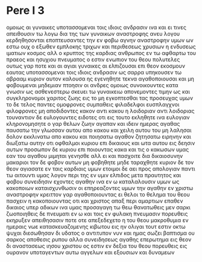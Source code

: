 # Pere I 3
ομοιως αι γυναικες υποτασσομεναι τοις ιδιοις ανδρασιν ινα και ει τινες απειθουσιν τω λογω δια της των γυναικων αναστροφης ανευ λογου κερδηθησονται 
εποπτευσαντες την εν φοβω αγνην αναστροφην υμων
ων εστω ουχ ο εξωθεν εμπλοκης τριχων και περιθεσεως χρυσιων η ενδυσεως ιματιων κοσμος
αλλ ο κρυπτος της καρδιας ανθρωπος εν τω αφθαρτω του πραεος και ησυχιου πνευματος ο εστιν ενωπιον του θεου πολυτελες
ουτως γαρ ποτε και αι αγιαι γυναικες αι ελπιζουσαι επι θεον εκοσμουν εαυτας υποτασσομεναι τοις ιδιοις ανδρασιν
ως σαρρα υπηκουσεν τω αβρααμ κυριον αυτον καλουσα ης εγενηθητε τεκνα αγαθοποιουσαι και μη φοβουμεναι μηδεμιαν πτοησιν
οι ανδρες ομοιως συνοικουντες κατα γνωσιν ως ασθενεστερω σκευει τω γυναικειω απονεμοντες τιμην ως και συγκληρονομοι χαριτος ζωης εις το μη εγκοπτεσθαι τας προσευχας υμων
το δε τελος παντες ομοφρονες συμπαθεις φιλαδελφοι ευσπλαγχνοι φιλοφρονες 
μη αποδιδοντες κακον αντι κακου η λοιδοριαν αντι λοιδοριας τουναντιον δε ευλογουντες ειδοτες οτι εις τουτο εκληθητε ινα ευλογιαν κληρονομησητε
ο γαρ θελων ζωην αγαπαν και ιδειν ημερας αγαθας παυσατω την γλωσσαν αυτου απο κακου και χειλη αυτου του μη λαλησαι δολον
εκκλινατω απο κακου και ποιησατω αγαθον ζητησατω ειρηνην και διωξατω αυτην
οτι οφθαλμοι κυριου επι δικαιους και ωτα αυτου εις δεησιν αυτων προσωπον δε κυριου επι ποιουντας κακα
και τις ο κακωσων υμας εαν του αγαθου μιμηται γενησθε
αλλ ει και πασχοιτε δια δικαιοσυνην μακαριοι τον δε φοβον αυτων μη φοβηθητε μηδε ταραχθητε
κυριον δε τον θεον αγιασατε εν ταις καρδιαις υμων ετοιμοι δε αει προς απολογιαν παντι τω αιτουντι υμας λογον περι της εν υμιν ελπιδος μετα πραυτητος και φοβου
συνειδησιν εχοντες αγαθην ινα εν ω καταλαλουσιν υμων ως κακοποιων καταισχυνθωσιν οι επηρεαζοντες υμων την αγαθην εν χριστω αναστροφην 
κρειττον γαρ αγαθοποιουντας ει θελοι το θελημα του θεου πασχειν η κακοποιουντας
οτι και χριστος απαξ περι αμαρτιων επαθεν δικαιος υπερ αδικων ινα υμας προσαγαγη τω θεω θανατωθεις μεν σαρκι ζωοποιηθεις δε πνευματι
εν ω και τοις εν φυλακη πνευμασιν πορευθεις εκηρυξεν
απειθησασιν ποτε οτε απεξεδεχετο η του θεου μακροθυμια εν ημεραις νωε κατασκευαζομενης κιβωτου εις ην ολιγαι τουτ εστιν οκτω ψυχαι διεσωθησαν δι υδατος
ο αντιτυπον νυν και ημας σωζει βαπτισμα ου σαρκος αποθεσις ρυπου αλλα συνειδησεως αγαθης επερωτημα εις θεον δι αναστασεως ιησου χριστου
ος εστιν εν δεξια του θεου πορευθεις εις ουρανον υποταγεντων αυτω αγγελων και εξουσιων και δυναμεων
